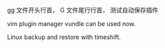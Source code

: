 gg 文件开头行首，
G  文件尾行行首，
测试自动保存插件


vim plugin manager vundle can be used now.

Linux backup and restore with timeshift.


